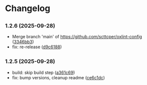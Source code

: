 # Changelog

## <small>1.2.6 (2025-09-28)</small>

* Merge branch 'main' of https://github.com/scttcper/oxlint-config ([3346bb3](https://github.com/scttcper/oxlint-config/commit/3346bb3))
* fix: re-release ([d9c6188](https://github.com/scttcper/oxlint-config/commit/d9c6188))

## <small>1.2.5 (2025-09-28)</small>

* build: skip build step ([a361c69](https://github.com/scttcper/oxlint-config/commit/a361c69))
* fix: bump versions, cleanup readme ([ce6c1dc](https://github.com/scttcper/oxlint-config/commit/ce6c1dc))
